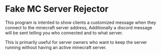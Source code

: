 # Fake MC Server Rejector

This program is intented to show clients a customized message when they connect to the minecraft server address,
Additionally a discord message will be sent telling you who connected and to what server.

This is primarily useful for server owners who want to keep the server running without having an active minecraft
server.
